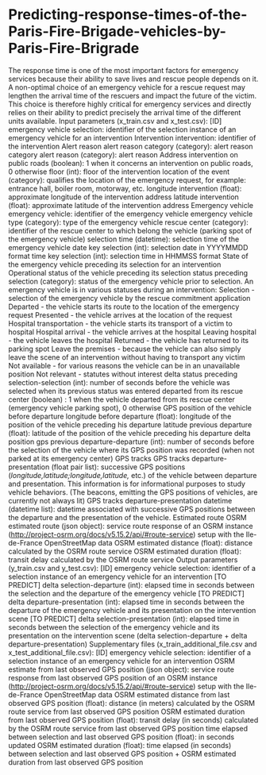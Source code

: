 # Predicting-response-times-of-the-Paris-Fire-Brigade-vehicles-by-Paris-Fire-Brigrade

The response time is one of the most important factors for emergency services because their ability to save lives and rescue people depends on it.
A non-optimal choice of an emergency vehicle for a rescue request may lengthen the arrival time of the rescuers and impact the future of the victim. This choice is therefore highly critical for emergency services and directly relies on their ability to predict precisely the arrival time of the different units available.
Input parameters (x_train.csv and x_test.csv):
[ID] emergency vehicle selection: identifier of the selection instance of an emergency vehicle for an intervention
Intervention
intervention: identifier of the intervention
Alert reason
alert reason category (category): alert reason category
alert reason (category): alert reason
Address
intervention on public roads (boolean): 1 when it concerns an intervention on public roads, 0 otherwise
floor (int): floor of the intervention
location of the event (category): qualifies the location of the emergency request, for example: entrance hall, boiler room, motorway, etc.
longitude intervention (float): approximate longitude of the intervention address
latitude intervention (float): approximate latitude of the intervention address
Emergency vehicle
emergency vehicle: identifier of the emergency vehicle
emergency vehicle type (category): type of the emergency vehicle
rescue center (category): identifier of the rescue center to which belong the vehicle (parking spot of the emergency vehicle)
selection time (datetime): selection time of the emergency vehicle
date key selection (int): selection date in YYYYMMDD format
time key selection (int): selection time in HHMMSS format
State of the emergency vehicle preceding its selection for an intervention
Operational status of the vehicle preceding its selection
status preceding selection (category): status of the emergency vehicle prior to selection. An emergency vehicle is in various statuses during an intervention:
Selection - selection of the emergency vehicle by the rescue commitment application
Departed - the vehicle starts its route to the location of the emergency request
Presented - the vehicle arrives at the location of the request
Hospital transportation - the vehicle starts its transport of a victim to hospital
Hospital arrival - the vehicle arrives at the hospital
Leaving hospital - the vehicle leaves the hospital
Returned - the vehicle has returned to its parking spot
Leave the premises - because the vehicle can also simply leave the scene of an intervention without having to transport any victim
Not available - for various reasons the vehicle can be in an unavailable position
Not relevant - statutes without interest
delta status preceding selection-selection (int): number of seconds before the vehicle was selected when its previous status was entered
departed from its rescue center (boolean) : 1 when the vehicle departed from its rescue center (emergency vehicle parking spot), 0 otherwise
GPS position of the vehicle before departure
longitude before departure (float): longitude of the position of the vehicle preceding his departure
latitude previous departure (float): latitude of the position of the vehicle preceding his departure
delta position gps previous departure-departure (int): number of seconds before the selection of the vehicle where its GPS position was recorded (when not parked at its emergency center)
GPS tracks
GPS tracks departure-presentation (float pair list): successive GPS positions (*longitude,latitude;longitude,latitude,* etc.) of the vehicle between departure and presentation. This information is for informational purposes to study vehicle behaviors. (The beacons, emitting the GPS positions of vehicles, are currently not always lit)
GPS tracks departure-presentation datetime (datetime list): datetime associated with successive GPS positions between the departure and the presentation of the vehicle.
Estimated route
OSRM estimated route (json object): service route response of an OSRM instance (http://project-osrm.org/docs/v5.15.2/api/#route-service) setup with the Ile-de-France OpenStreetMap data
OSRM estimated distance (float): distance calculated by the OSRM route service
OSRM estimated duration (float): transit delay calculated by the OSRM route service
Output parameters (y_train.csv and y_test.csv):
[ID] emergency vehicle selection: identifier of a selection instance of an emergency vehicle for an intervention
[TO PREDICT] delta selection-departure (int): elapsed time in seconds between the selection and the departure of the emergency vehicle
[TO PREDICT] delta departure-presentation (int): elapsed time in seconds between the departure of the emergency vehicle and its presentation on the intervention scene
[TO PREDICT] delta selection-presentation (int): elapsed time in seconds between the selection of the emergency vehicle and its presentation on the intervention scene (delta selection-departure + delta departure-presentation)
Supplementary files (x_train_additional_file.csv and x_test_additional_file.csv):
[ID] emergency vehicle selection: identifier of a selection instance of an emergency vehicle for an intervention
OSRM estimate from last observed GPS position (json object): service route response from last observed GPS position of an OSRM instance (http://project-osrm.org/docs/v5.15.2/api/#route-service) setup with the Ile-de-France OpenStreetMap data
OSRM estimated distance from last observed GPS position (float): distance (in meters) calculated by the OSRM route service from last observed GPS position
OSRM estimated duration from last observed GPS position (float): transit delay (in seconds) calculated by the OSRM route service from last observed GPS position
time elapsed between selection and last observed GPS position (float): in seconds
updated OSRM estimated duration (float): time elapsed (in seconds) between selection and last observed GPS position + OSRM estimated duration from last observed GPS position
